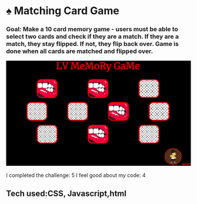 # ♠️  Matching Card Game

### Goal: Make a 10 card memory game - users must be able to select two cards and check if they are a match. If they are a match, they stay flipped. If not, they flip back over. Game is done when all cards are matched and flipped over.

![Matching Card Game](lvGame.png)

I completed the challenge: 5
I feel good about my code: 4




## Tech used:CSS, Javascript,html
